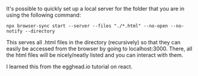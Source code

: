 It's possible to quickly set up a local server for the folder that you are in
using the following command:

```
npx browser-sync start --server --files "./*.html" --no-open --no-notify --directory
```

This serves all .html files in the directory (recursively) so that they can easily be
accessed from the browser by going to localhost:3000. There, all the html files will be
nicely/neatly listed and you can interact with them.

I learned this from the egghead.io tutorial on react.
